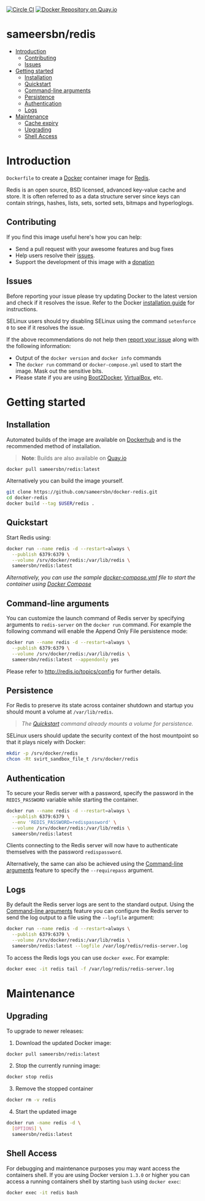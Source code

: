 [![Circle CI](https://circleci.com/gh/sameersbn/docker-redis.svg?style=shield)](https://circleci.com/gh/sameersbn/docker-redis) [![Docker Repository on Quay.io](https://quay.io/repository/sameersbn/redis/status "Docker Repository on Quay.io")](https://quay.io/repository/sameersbn/redis)

# sameersbn/redis

- [Introduction](#introduction)
  - [Contributing](#contributing)
  - [Issues](#issues)
- [Getting started](#getting-started)
  - [Installation](#installation)
  - [Quickstart](#quickstart)
  - [Command-line arguments](#command-line-arguments)
  - [Persistence](#persistence)
  - [Authentication](#authentication)
  - [Logs](#logs)
- [Maintenance](#maintenance)
  - [Cache expiry](#cache-expiry)
  - [Upgrading](#upgrading)
  - [Shell Access](#shell-access)

# Introduction

`Dockerfile` to create a [Docker](https://www.docker.com/) container image for [Redis](http://redis.io/).

Redis is an open source, BSD licensed, advanced key-value cache and store. It is often referred to as a data structure server since keys can contain strings, hashes, lists, sets, sorted sets, bitmaps and hyperloglogs.

## Contributing

If you find this image useful here's how you can help:

- Send a pull request with your awesome features and bug fixes
- Help users resolve their [issues](../../issues?q=is%3Aopen+is%3Aissue).
- Support the development of this image with a [donation](http://www.damagehead.com/donate/)

## Issues

Before reporting your issue please try updating Docker to the latest version and check if it resolves the issue. Refer to the Docker [installation guide](https://docs.docker.com/installation) for instructions.

SELinux users should try disabling SELinux using the command `setenforce 0` to see if it resolves the issue.

If the above recommendations do not help then [report your issue](../../issues/new) along with the following information:

- Output of the `docker version` and `docker info` commands
- The `docker run` command or `docker-compose.yml` used to start the image. Mask out the sensitive bits.
- Please state if you are using [Boot2Docker](http://www.boot2docker.io), [VirtualBox](https://www.virtualbox.org), etc.

# Getting started

## Installation

Automated builds of the image are available on [Dockerhub](https://hub.docker.com/r/sameersbn/redis) and is the recommended method of installation.

> **Note**: Builds are also available on [Quay.io](https://quay.io/repository/sameersbn/redis)

```bash
docker pull sameersbn/redis:latest
```

Alternatively you can build the image yourself.

```bash
git clone https://github.com/sameersbn/docker-redis.git
cd docker-redis
docker build --tag $USER/redis .
```

## Quickstart

Start Redis using:

```bash
docker run --name redis -d --restart=always \
  --publish 6379:6379 \
  --volume /srv/docker/redis:/var/lib/redis \
  sameersbn/redis:latest
```

*Alternatively, you can use the sample [docker-compose.yml](docker-compose.yml) file to start the container using [Docker Compose](https://docs.docker.com/compose/)*

## Command-line arguments

You can customize the launch command of Redis server by specifying arguments to `redis-server` on the `docker run` command. For example the following command will enable the Append Only File persistence mode:

```bash
docker run --name redis -d --restart=always \
  --publish 6379:6379 \
  --volume /srv/docker/redis:/var/lib/redis \
  sameersbn/redis:latest --appendonly yes
```

Please refer to http://redis.io/topics/config for further details.

## Persistence

For Redis to preserve its state across container shutdown and startup you should mount a volume at `/var/lib/redis`.

> *The [Quickstart](#quickstart) command already mounts a volume for persistence.*

SELinux users should update the security context of the host mountpoint so that it plays nicely with Docker:

```bash
mkdir -p /srv/docker/redis
chcon -Rt svirt_sandbox_file_t /srv/docker/redis
```

## Authentication

To secure your Redis server with a password, specify the password in the `REDIS_PASSWORD` variable while starting the container.

```bash
docker run --name redis -d --restart=always \
  --publish 6379:6379 \
  --env 'REDIS_PASSWORD=redispassword' \
  --volume /srv/docker/redis:/var/lib/redis \
  sameersbn/redis:latest
```

Clients connecting to the Redis server will now have to authenticate themselves with the password `redispassword`.

Alternatively, the same can also be achieved using the [Command-line arguments](#command-line-arguments) feature to specify the `--requirepass` argument.

## Logs

By default the Redis server logs are sent to the standard output. Using the [Command-line arguments](#command-line-arguments) feature you can configure the Redis server to send the log output to a file using the `--logfile` argument:

```bash
docker run --name redis -d --restart=always \
  --publish 6379:6379 \
  --volume /srv/docker/redis:/var/lib/redis \
  sameersbn/redis:latest --logfile /var/log/redis/redis-server.log
```

To access the Redis logs you can use `docker exec`. For example:

```bash
docker exec -it redis tail -f /var/log/redis/redis-server.log
```

# Maintenance

## Upgrading

To upgrade to newer releases:

  1. Download the updated Docker image:

  ```bash
  docker pull sameersbn/redis:latest
  ```

  2. Stop the currently running image:

  ```bash
  docker stop redis
  ```

  3. Remove the stopped container

  ```bash
  docker rm -v redis
  ```

  4. Start the updated image

  ```bash
  docker run -name redis -d \
    [OPTIONS] \
    sameersbn/redis:latest
  ```

## Shell Access

For debugging and maintenance purposes you may want access the containers shell. If you are using Docker version `1.3.0` or higher you can access a running containers shell by starting `bash` using `docker exec`:

```bash
docker exec -it redis bash
```
